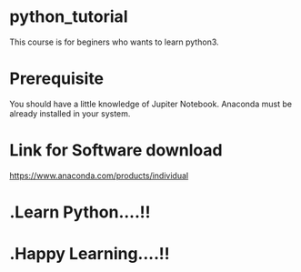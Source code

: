 # python_tutorial
This course is for beginers  who wants to learn python3. 

# Prerequisite 
You should have a little knowledge of Jupiter Notebook.
Anaconda must be already installed in your system.
# Link for Software download
https://www.anaconda.com/products/individual
# .Learn Python....!!
# .Happy Learning....!!
